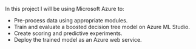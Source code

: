 In this project I will be using Microsoft Azure to:

 - Pre-process data using appropriate modules.
 - Train and evaluate a boosted decision tree model on Azure ML Studio.
 - Create scoring and predictive experiments.
 - Deploy the trained model as an Azure web service.
